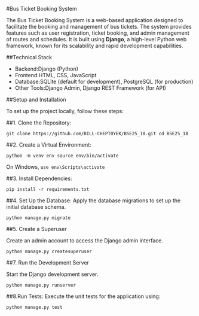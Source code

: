 #Bus Ticket Booking System

The Bus Ticket Booking System is a web-based application designed to facilitate the booking and management of bus tickets. The system provides features such as user registration, ticket booking, and admin management of routes and schedules. It is built using **Django**, a high-level Python web framework, known for its scalability and rapid development capabilities.

##Technical Stack

- Backend:Django (Python)
- Frontend:HTML, CSS, JavaScript
- Database:SQLite (default for development), PostgreSQL (for production)
- Other Tools:Django Admin, Django REST Framework (for API)

##Setup and Installation

To set up the project locally, follow these steps:

##1. Clone the Repository:
   
 `git clone https://github.com/BILL-CHEPTOYEK/BSE25_18.git
cd BSE25_18
`


##2. Create a Virtual Environment:
   
   `python -m venv env
   source env/bin/activate`
   
   On Windows,
    `use env\Scripts\activate`
   

##3. Install Dependencies:
   
   `pip install -r requirements.txt`
  
##4. Set Up the Database:
   Apply the database migrations to set up the initial database schema.
   
   `python manage.py migrate`
   
##5. Create a Superuser
   
   Create an admin account to access the Django admin interface.
   
   `python manage.py createsuperuser`
   
##7. Run the Development Server
   
   Start the Django development server.
   
   `python manage.py runserver`
  

##8.Run Tests:
  Execute the unit tests for the application using:
  
  `python manage.py test`
  
